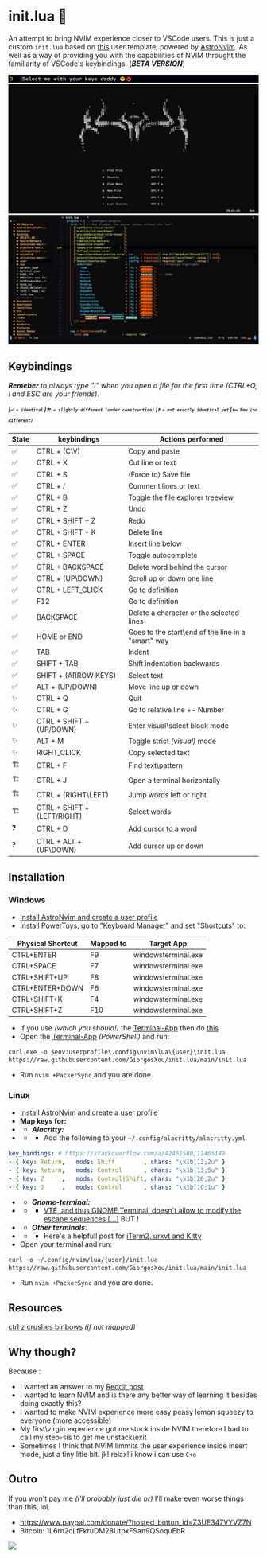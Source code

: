 # init.lua 🤡
An attempt to bring NVIM experience closer to VSCode users. This is just a custom `init.lua` based on [this][11] user template, powered by [AstroNvim][12]. As well as a way of providing you with the capabilities of NVIM throught the familiarity of VSCode's keybindings. (***BETA VERSION***)

<div align="center"><p>
<img src=".\images\meme.gif"/>
<img src=".\images\1.jpg"   />
<img src=".\images\2.jpg"   />
</p></div>


## Keybindings
***Remeber*** *to always type "i" when you open a file for the first time (CTRL+Q, i and ESC are your friends)*.

<sub><sup>***|`✅ = identical` |`🏗️ = slightly different (under construction)` |`❓ = not exactly identical yet` |`✨= New (or different)`***</sub></sup>

|State|         keybindings         |                  Actions performed                 |
| --- | --------------------------- | -------------------------------------------------- |
|  ✅ | CTRL + (C\V)                | Copy and paste                                     |
|  ✅ | CTRL + X                    | Cut line or text                                   |
|  ✅ | CTRL + S                    | (Force to) Save file                               |
|  ✅ | CTRL + /                    | Comment lines or text                              |
|  ✅ | CTRL + B                    | Toggle the file explorer treeview                  |
|  ✅ | CTRL + Z                    | Undo                                               |
|  ✅ | CTRL + SHIFT + Z            | Redo                                               |
|  ✅ | CTRL + SHIFT + K            | Delete line                                        |
|  ✅ | CTRL + ENTER                | Insert line below                                  |
|  ✅ | CTRL + SPACE                | Toggle autocomplete                                |
|  ✅ | CTRL + BACKSPACE            | Delete word behind the cursor                      |
|  ✅ | CTRL + (UP\DOWN)            | Scroll up or down one line                         |
|  ✅ | CTRL + LEFT_CLICK           | Go to definition                                   |
|  ✅ | F12                         | Go to definition                                   |
|  ✅ | BACKSPACE                   | Delete a character or the selected lines           |
|  ✅ | HOME or END                 | Goes to the start\end of the line in a "smart" way |
|  ✅ | TAB                         | Indent                                             |
|  ✅ | SHIFT + TAB                 | Shift indentation backwards                        |
|  ✅ | SHIFT + (ARROW KEYS)        | Select text                                        |
|  ✅ | ALT + (UP/DOWN)             | Move line up or down                               |
|  ✨ | CTRL + Q                    | Quit                                               |
|  ✨ | CTRL + G                    | Go to relative line +- Number                      |
|  ✨ | CTRL + SHIFT + (UP/DOWN)    | Enter visual\select block mode                     |
|  ✨ | ALT + M                     | Toggle strict *(visual)* mode                      |
|  ✨ | RIGHT_CLICK                 | Copy selected text                                 |
|  🏗️ | CTRL + F                    | Find text\pattern                                  |
|  🏗️ | CTRL + J                    | Open a terminal horizontally                       |
|  🏗️ | CTRL + (RIGHT\LEFT)         | Jump words left or right                           |
|  🏗️ | CTRL + SHIFT + (LEFT/RIGHT) | Select words                                       |
|  ❓ | CTRL + D                    | Add cursor to a word                               |
|  ❓ | CTRL + ALT + (UP\DOWN)      | Add cursor up or down                              |



## Installation
### Windows
* [Install AstroNvim and create a user profile][0] 
* Install [PowerToys][4], go to ["Keyboard Manager"][5] and set ["Shortcuts"][6] to:

| Physical Shortcut | Mapped to |     Target App      |
| ----------------- | --------- | ------------------- |
| CTRL+ENTER        | F9        | windowsterminal.exe |
| CTRL+SPACE        | F7        | windowsterminal.exe |
| CTRL+SHIFT+UP     | F8        | windowsterminal.exe |
| CTRL+ENTER+DOWN   | F6        | windowsterminal.exe |
| CTRL+SHIFT+K      | F4        | windowsterminal.exe |
| CTRL+SHIFT+Z      | F10       | windowsterminal.exe |


* If you use *(which you should!)* the [Terminal-App][3] then do [this][7]
* Open the [Terminal-App][3] *(PowerShell)* and run:
```terminal
curl.exe -o $env:userprofile\.config\nvim\lua\{user}\init.lua https://raw.githubusercontent.com/GiorgosXou/init.lua/main/init.lua
```
* Run `nvim +PackerSync` and you are done.

### Linux
* [Install AstroNvim][1] and [create a user profile][2]
* **Map keys for:**
* * ***Alacritty:***
* * * Add the following to your `~/.config/alacritty/alacritty.yml`
```yml
key_bindings: # https://stackoverflow.com/a/42461580/11465149
- { key: Return,   mods: Shift        , chars: "\x1b[13;2u" }
- { key: Return,   mods: Control      , chars: "\x1b[13;5u" }
- { key: Z     ,   mods: Control|Shift, chars: "\x1b[26;2u" }
- { key: J     ,   mods: Control      , chars: "\x1b[10;1u" }
```
* * ***Gnome-terminal:***
* * * [VTE, and thus GNOME Terminal, doesn't allow to modify the escape sequences  [...]][8] BUT !
* * ***Other terminals***:
* * * Here's a helpfull post for [iTerm2, urxvt and Kitty][9]
* Open your terminal and run:
```terminal
curl -o ~/.config/nvim/lua/{user}/init.lua https://raw.githubusercontent.com/GiorgosXou/init.lua/main/init.lua
```
* Run `nvim +PackerSync` and you are done.


## Resources
[ctrl z crushes binbows][13] *(if not mapped)*

## Why though?
Because :
* I wanted an answer to my [Reddit post][10]
* I wanted to learn NVIM and is there any better way of learning it besides doing exactly this?
* I wanted to make NVIM experience more easy peasy lemon squeezy to everyone (more accessible)
* My first\virgin experience got me stuck inside NVIM therefore I had to call my step-sis to get me unstack\exit
* Sometimes I think that NVIM limmits the user experience inside insert mode, just a tiny litle bit. jk! relax! i know i can use `C+o`


## Outro
If you won't pay me *(i'll probably just die or)* I'll make even worse things than this, lol. 

* https://www.paypal.com/donate/?hosted_button_id=Z3UE347VYVZ7N
* Bitcoin: 1L6rn2cLfFkruDM28UtpxFSan9QSoquEbR

<img src="https://img.shields.io/github/last-commit/GiorgosXou/init.lua?color=%4dc71f&label=Last%20Commit%20Suicide&logo=github&style=flat-square"/>



<!--
    https://github.com/hrsh7th/nvim-cmp/issues/429
    https://github.com/neovim/neovim/issues/8139 
    https://www.reddit.com/r/neovim/comments/njt6qs/how_to_create_a_newline_in_lua/
    https://www.reddit.com/r/neovim/comments/lldriy/get_register_n_from_lua/
    https://www.reddit.com/r/neovim/comments/q9ifd6/enable_nvimcmp_only_on_tab/
    https://stackoverflow.com/questions/27751462/scrolling-long-wrapped-lines-in-vim
    https://stackoverflow.com/questions/15561132/run-command-when-vim-enters-visual-mode
    https://unix.stackexchange.com/questions/179242/how-can-i-enter-visual-mode-after-or-to-the-right-of-the-cursor

    if this goes well i might consider making an init for every terminal?
-->

[0]:  https://github.com/GiorgosXou/Random-stuff/blob/main/Notes/note3.md
[1]:  https://github.com/AstroNvim/AstroNvim#%EF%B8%8F-installation
[2]:  https://astronvim.github.io/configuration/manage_user_config
[3]:  https://apps.microsoft.com/store/detail/windows-terminal/9N0DX20HK701
[4]:  https://apps.microsoft.com/store/detail/microsoft-powertoys/XP89DCGQ3K6VLD
[5]:  https://docs.microsoft.com/en-us/windows/powertoys/keyboard-manager
[6]:  https://docs.microsoft.com/en-us/windows/powertoys/keyboard-manager#remap-shortcuts
[7]:  https://stackoverflow.com/a/65109836/11465149
[8]:  https://askubuntu.com/a/1414453/1425586
[9]:  https://stackoverflow.com/a/42461580/11465149
[10]: https://www.reddit.com/r/neovim/comments/rup7no/vscode_keybinding_in_nvim/
[11]: https://github.com/AstroNvim/AstroNvim/tree/main/lua/user_example
[12]: https://github.com/AstroNvim/AstroNvim
[13]: https://github.com/neovim/neovim/issues/8139
